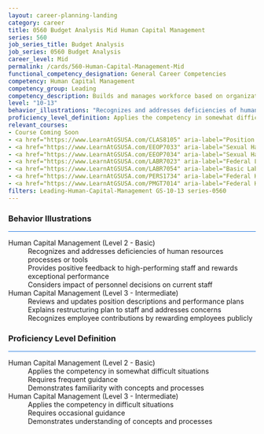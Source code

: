 ```yaml
---
layout: career-planning-landing
category: career
title: 0560 Budget Analysis Mid Human Capital Management
series: 560
job_series_title: Budget Analysis
job_series: 0560 Budget Analysis
career_level: Mid
permalink: /cards/560-Human-Capital-Management-Mid
functional_competency_designation: General Career Competencies
competency: Human Capital Management
competency_group: Leading
competency_description: Builds and manages workforce based on organizational goals, budget considerations, and staffing needs; ensures that employees are appropriately recruited, selected, appraised, and rewarded; takes action to address performance problems; manages a multi-sector workforce and a variety of work situations
level: "10-13"
behavior_illustrations: "Recognizes and addresses deficiencies of human resources processes or tools ? Provides positive feedback to high-performing staff and rewards exceptional performance ? Considers impact of personnel decisions on current staff ? Reviews and updates position descriptions and performance plans ? Explains restructuring plan to staff and addresses concerns ? Recognizes employee contributions by rewarding employees publicly"
proficiency_level_definition: Applies the competency in somewhat difficult situations ? Requires frequent guidance ? Demonstrates familiarity with concepts and processes  ? Applies the competency in difficult situations ? Requires occasional guidance ? Demonstrates understanding of concepts and processes
relevant_courses: 
- Course Coming Soon
- <a href="https://www.LearnAtGSUSA.com/CLAS8105" aria-label="Position Classification for Supervisors and Administrative Staff (CLAS8102), GSU - https://www.LearnAtGSUSA.com/CLAS8105">Position Classification for Supervisors and Administrative Staff (CLAS8102), GSU</a>
- <a href="https://www.LearnAtGSUSA.com/EEOP7033" aria-label="Sexual Harassment Prevention for Employees (EEOP7030), GSU - https://www.LearnAtGSUSA.com/EEOP7033">Sexual Harassment Prevention for Employees (EEOP7030), GSU</a>
- <a href="https://www.LearnAtGSUSA.com/EEOP7034" aria-label="Sexual Harassment Prevention for Supervisors (EEOP7031), GSU - https://www.LearnAtGSUSA.com/EEOP7034">Sexual Harassment Prevention for Supervisors (EEOP7031), GSU</a>
- <a href="https://www.LearnAtGSUSA.com/LABR7023" aria-label="Federal Labor Relations (Basic) (LABR7020), GSU - https://www.LearnAtGSUSA.com/LABR7023">Federal Labor Relations (Basic) (LABR7020), GSU</a>
- <a href="https://www.LearnAtGSUSA.com/LABR7054" aria-label="Basic Labor Relations (LABR7051), GSU - https://www.LearnAtGSUSA.com/LABR7054">Basic Labor Relations (LABR7051), GSU</a>
- <a href="https://www.LearnAtGSUSA.com/PERS1734" aria-label="Federal Human Resources Management (PERS1731) Self-Paced, GSU - https://www.LearnAtGSUSA.com/PERS1734">Federal Human Resources Management (PERS1731) Self-Paced, GSU</a>
- <a href="https://www.LearnAtGSUSA.com/PMGT7014" aria-label="Federal Human Resources Management (PMGT7011), GSU - https://www.LearnAtGSUSA.com/PMGT7014">Federal Human Resources Management (PMGT7011), GSU</a>
filters: Leading-Human-Capital-Management GS-10-13 series-0560
---
```


<div class="desktop:grid-col-6 margin-y-3">
  <div class="border-top-2 bg-white padding-3 shadow-5 height-full members-hover border-1px button-border border-top-blue radius-lg card-text-color">
    <h3>Behavior Illustrations</h3>
    <hr style="background-color: #1b74e0 !important;"/>
    <dl class="text-base card-content-color"><dt>Human Capital Management (Level 2 - Basic)</dt><dd>Recognizes and addresses deficiencies of human resources processes or tools </dd><dd> Provides positive feedback to high-performing staff and rewards exceptional performance </dd><dd> Considers impact of personnel decisions on current staff</dd><dt>Human Capital Management (Level 3 - Intermediate)</dt><dd>Reviews and updates position descriptions and performance plans </dd><dd> Explains restructuring plan to staff and addresses concerns </dd><dd> Recognizes employee contributions by rewarding employees publicly</dd></dl>
  </div>
</div>
<div class="desktop:grid-col-6 margin-y-3">
  <div class="border-top-2 bg-white padding-3 shadow-5 height-full members-hover border-1px button-border border-top-blue radius-lg card-text-color">
    <h3>Proficiency Level Definition</h3>
     <hr style="background-color: #1b74e0 !important;"/>
    <dl class="text-base card-content-color"><dt>Human Capital Management (Level 2 - Basic)</dt><dd>Applies the competency in somewhat difficult situations </dd><dd> Requires frequent guidance </dd><dd> Demonstrates familiarity with concepts and processes </dd><dt>Human Capital Management (Level 3 - Intermediate)</dt><dd>Applies the competency in difficult situations </dd><dd> Requires occasional guidance </dd><dd> Demonstrates understanding of concepts and processes</dd></dl>
  </div>
</div>